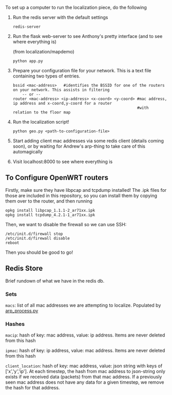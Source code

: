 To set up a computer to run the localization piece, do the following


1. Run the redis server with the default settings
    
    ```
    redis-server
    ```


2. Run the flask web-server to see Anthony's pretty interface (and to see where everything is)

    (from localization/mapdemo)
    
    ```
    python app.py
    ```

3. Prepare your configuration file for your network. This is a text file containing two types of entries.
   
    ```
    bssid <mac-address>   #identifies the BSSID for one of the routers on your network. This assists in filtering
        -- or --
    router <mac-address> <ip-address> <x-coord> <y-coord> #mac address, ip address and x-coord,y-coord for a router
                                                          #with relation to the floor map

    ```

4. Run the localization script!

    ```
    python geo.py <path-to-configuration-file>
    ```

5. Start adding client mac addresses via some redis client (details coming soon), or by waiting for Andrew's arp-thing
   to take care of this automagically


6. Visit localhost:8000 to see where everything is



## To Configure OpenWRT routers 

Firstly, make sure they have libpcap and tcpdump installed! The .ipk files for those are included in this repository, so you can 
install them by copying them over to the router, and then running

```
opkg install libpcap_1.1.1-2_ar71xx.ipk
opkg install tcpdump_4.2.1-1_ar71xx.ipk
```

Then, we want to disable the firewall so we can use SSH:

```
/etc/init.d/firewall stop
/etc/init.d/firewall disable
reboot
```

Then you should be good to go!


## Redis Store

Brief rundown of what we have in the redis db.

### Sets

`macs`: list of all mac addresses we are attempting to localize. Populated by [arp_process.py](https://github.com/gtfierro/localization/blob/master/occupancy/router/arp_process.py)

### Hashes

`macip`: hash of key: mac address, value: ip address. Items are never deleted from this hash

`ipmac`: hash of key: ip address, value: mac address. Items are never deleted from this hash

`client_location`: hash of key: mac address, value: json string with keys of ['x','y','ip']. At each timestep, the hash from mac address to json-string only exists if we received data (packets) from that mac address. If a previously seen mac address does not have any data for a given timestep, we remove the hash for that address.